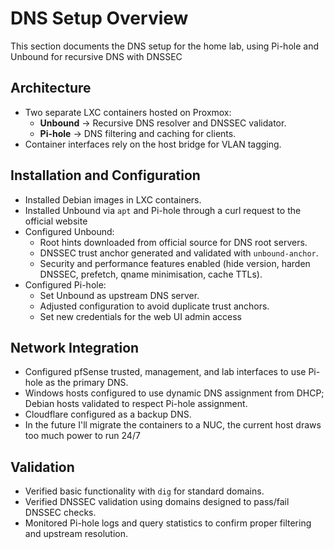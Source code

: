 # DNS Setup Overview

This section documents the DNS setup for the home lab, using Pi-hole and Unbound for recursive DNS with DNSSEC 

## Architecture
- Two separate LXC containers hosted on Proxmox:
  - **Unbound** → Recursive DNS resolver and DNSSEC validator.
  - **Pi-hole** → DNS filtering and caching for clients.
- Container interfaces rely on the host bridge for VLAN tagging.

## Installation and Configuration
- Installed Debian images in LXC containers.
- Installed Unbound via `apt` and Pi-hole through a curl request to the official website
- Configured Unbound:
  - Root hints downloaded from official source for DNS root servers.
  - DNSSEC trust anchor generated and validated with `unbound-anchor`.
  - Security and performance features enabled (hide version, harden DNSSEC, prefetch, qname minimisation, cache TTLs).
- Configured Pi-hole:
  - Set Unbound as upstream DNS server.
  - Adjusted configuration to avoid duplicate trust anchors.
  - Set new credentials for the web UI admin access

## Network Integration
- Configured pfSense trusted, management, and lab interfaces to use Pi-hole as the primary DNS.
- Windows hosts configured to use dynamic DNS assignment from DHCP; Debian hosts validated to respect Pi-hole assignment.
- Cloudflare configured as a backup DNS.
- In the future I'll migrate the containers to a NUC, the current host draws too much power to run 24/7

## Validation
- Verified basic functionality with `dig` for standard domains.
- Verified DNSSEC validation using domains designed to pass/fail DNSSEC checks.
- Monitored Pi-hole logs and query statistics to confirm proper filtering and upstream resolution.
